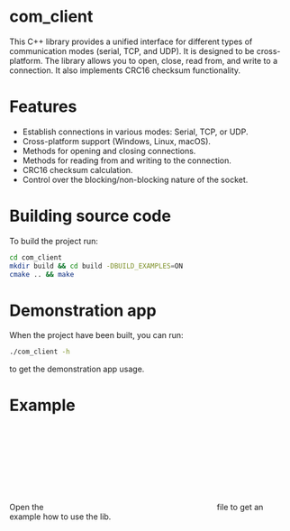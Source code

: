 # com_client

This C++ library provides a unified interface for different types of communication modes (serial, TCP, and UDP). It is designed to be cross-platform. The library allows you to open, close, read from, and write to a connection. It also implements CRC16 checksum functionality.

# Features
- Establish connections in various modes: Serial, TCP, or UDP.
- Cross-platform support (Windows, Linux, macOS).
- Methods for opening and closing connections.
- Methods for reading from and writing to the connection.
- CRC16 checksum calculation.
- Control over the blocking/non-blocking nature of the socket.

# Building source code

To build the project run:
```bash
cd com_client
mkdir build && cd build -DBUILD_EXAMPLES=ON
cmake .. && make
```

# Demonstration app

When the project have been built, you can run:
```bash
./com_client -h
```
to get the demonstration app usage.

# Example
Open the ![main.cpp](cpp:src/main.cpp) file to get an example how to use the lib.
